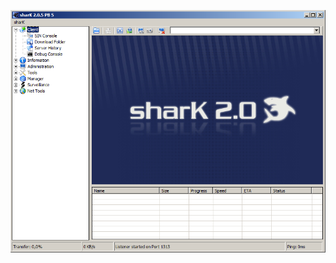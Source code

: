 ![Screenshot](https://raw.githubusercontent.com/Cryakl/Ultimate-RAT-Collection/refs/heads/main/Shark/sharK%202%20PB5/Screenshot.png)
